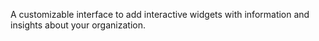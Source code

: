 A customizable interface to add interactive widgets with information and insights about your organization.
